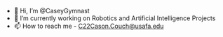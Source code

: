 - 👋 Hi, I’m @CaseyGymnast
- 🌱 I’m currently working on Robotics and Artificial Intelligence Projects
- 📫 How to reach me - C22Cason.Couch@usafa.edu
